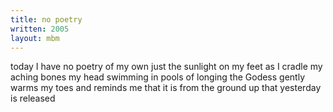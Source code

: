 ```yaml
---
title: no poetry
written: 2005
layout: mbm
---
```


<div class="poem">
today I have no poetry  
of my own  
just the sunlight  
on my feet  
as I cradle  
my aching bones  
my head swimming  
in pools of longing  
the Godess gently warms  
my toes  
and reminds me
that it is  
from the ground up  
that yesterday  
is released
</div>
